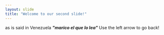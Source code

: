 ```yaml
---
layout: slide
title: "Welcome to our second slide!"
---
```

as is said in Venezuela _**"marico el que lo lea"**_
Use the left arrow to go back!
